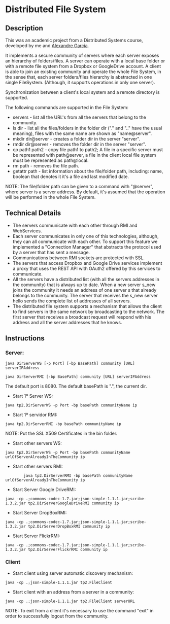 # Distributed File System

## Description
This was an academic project from a Distributed Systems course, developed by me and [Alexandre Garcia](https://github.com/alexmgarcia).

It implements a secure community of servers where each server exposes an hierarchy of folders/files.
A server can operate with a local base folder or with a remote file system from a Dropbox or GoogleDrive account.
A client is able to join an existing community and operate the whole File System, in the sense that, each server folders/files hierarchy is abstracted in one single FileSystem. (Although, it supports operations in only one server).

Synchronization between a client's local system and a remote directory is supported.

The following commands are supported in the File System: 
- servers - list all the URL's from all the servers that belong to the community.
- ls dir - list all the files/folders in the folder dir ("." and ".." have the usual meaning), files with the same name are shown as "name@server".
- mkdir dir@server - creates a folder dir in the server "server".
- rmdir dir@server - removes the folder dir in the server "server".
- cp path1 path2 - copy file path1 to path2; A file in a specific server must be represented with path@server, a file in the client local file system must be represented as path@local.
- rm path - removes the file path.
- getattr path - list information about the file/folder path, including: name, boolean that denotes it it's a file and last modified date.

NOTE: The file/folder path can be given to a command with "@server", where server is a server address. By default, it's assumed that the operation will be performed in the whole File System.

## Technical Details
 
- The servers communicate with each other through RMI and WebServices.
- Each server communicates in only one of this technologies, although, they can all communicate with each other. To support this feature we implemented a "Connection Manager" that abstracts the protocol used by a server that has sent a message.
- Communications between RMI sockets are protected with SSL.
- The servers that access Dropbox and Google Drive services implement a proxy that uses the REST API with OAuth2 offered by this services to communicate.
- All the servers have a distributed list (with all the servers addresses in the community) that is always up to date. 
When a new server s_new joins the community it needs an address of one server s that already belongs to the community. 
The server that receives the s_new server hello sends the complete list of addresses of all servers.
- The distributed file system supports a mechanism that allows the client to find servers in the same network by broadcasting to the network. 
The first server that receives a broadcast request will respond with his address and all the server addresses that he knows.


## Instructions

### Server:

```
java DirServerWS [-p Port] [-bp BasePath] community [URL] serverIPAddress

java DirServerRMI [-bp BasePath] community [URL] serverIPAddress
```

The default port is 8080.
The default basePath is ".", the current dir.

 - Start 1º Server WS: 
```
java tp2.DirServerWS -p Port -bp basePath communityName ip
```

- Start 1º servidor RMI: 
```
java tp2.DirServerRMI -bp basePath communityName ip
```
NOTE: Put the SSL X509 Certificates in the bin folder.

- Start other servers WS: 
```
java tp2.DirServerWS -p Port -bp basePath communityName urlOfServerAlreadyInTheCommunity ip
```

- Start other servers RMI: 
```
		java tp2.DirServerRMI -bp basePath communityName urlOfServerAlreadyInTheCommunity ip
```			
	
- Start Server Google DriveRMI: 
```
java -cp .;commons-codec-1.7.jar;json-simple-1.1.1.jar;scribe-1.3.2.jar tp2.DirServerGoogleDriveRMI community ip
```

- Start Server DropBoxRMI:
```
java -cp .;commons-codec-1.7.jar;json-simple-1.1.1.jar;scribe-1.3.2.jar tp2.DirServerDropBoxRMI community ip
```

- Start Server FlickrRMI: 
```
java -cp .;commons-codec-1.7.jar;json-simple-1.1.1.jar;scribe-1.3.2.jar tp2.DirServerFlickrRMI community ip
```
	
	
### Client

- Start client using server automatic discovery mechanism: 

```
java -cp .;json-simple-1.1.1.jar tp2.FileClient
```

- Start client with an address from a server in a community:

```
java -cp .;json-simple-1.1.1.jar tp2.FileClient serverURL
```

		
NOTE: To exit from a client it's necessary to use the command "exit" in order to successfully logout from the community.

